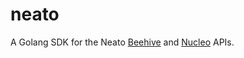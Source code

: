 # neato

A Golang SDK for the Neato [Beehive](https://developers.neatorobotics.com/api/beehive) and [Nucleo](https://developers.neatorobotics.com/api/nucleo) APIs.



